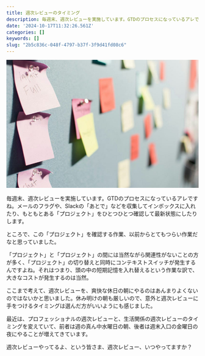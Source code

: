 ```yaml
---
title: 週次レビューのタイミング
description: 毎週末、週次レビューを実施しています。GTDのプロセスになっているアレですね。メールのフラグや、Slackの「あとで」などを収集してインボックスに入れたり、もともとある「プロジェクト」をひとつひとつ確認して最新状態にしたりします。
date: '2024-10-17T11:32:26.561Z'
categories: []
keywords: []
slug: "2b5c836c-048f-4797-b37f-3f9d41fd08c6"
---
```

![](0__R5ZSj8vX2KazoYE9.jpg)

毎週末、週次レビューを実施しています。GTDのプロセスになっているアレですね。メールのフラグや、Slackの「あとで」などを収集してインボックスに入れたり、もともとある「プロジェクト」をひとつひとつ確認して最新状態にしたりします。

ところで、この「プロジェクト」を確認する作業、以前からとてもつらい作業だなと思っていました。

「プロジェクト」と「プロジェクト」の間には当然ながら関連性がないことの方が多く、「プロジェクト」の切り替えと同時にコンテキストスイッチが発生するんですよね。それはつまり、頭の中の短期記憶を入れ替えるという作業な訳で、大きなコストが発生するのは当然。

ここまで考えて、週次レビューを、爽快な休日の朝にやるのはあんまりよくないのではないかと思いました。休み明けの朝も厳しいので、意外と週次レビューに手をつけるタイミングは選んだ方がいいようにも感じました。

最近は、プロフェッショナルの週次レビューと、生活関係の週次レビューのタイミングを変えていて、前者は週の真ん中水曜日の朝、後者は週末入口の金曜日の夜にやることが増えてきています。

週次レビューやってるよ、という皆さま、週次レビュー、いつやってますか？